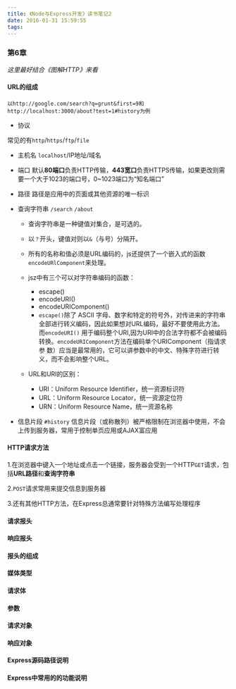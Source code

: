 ```yaml
---
title: 《Node与Express开发》读书笔记2
date: 2016-01-31 15:59:55
tags:
---
```


### 第6章

*这里最好结合《图解HTTP》来看*

#### URL的组成

	以http://google.com/search?q=grunt&first=9和http://localhost:3000/about?test=1#history为例

* 协议

常见的有`http`/`https`/`ftp`/`file`

* 主机名
`localhost`/IP地址/域名

* 端口
默认**80端口**负责HTTP传输，**443宽口**负责HTTPS传输，如果更改则需要一个大于1023的端口号，0~1023端口为“知名端口”

* 路径
路径是应用中的页面或其他资源的唯一标识

* 查询字符串 `/search` `/about`

	* 查询字符串是一种键值对集合，是可选的。
	
	* 以`？`开头，键值对则以`&`（与号）分隔开。

	* 所有的名称和值必须是URL编码的，js还提供了一个嵌入式的函数`encodeURlComponent`来处理。

	* jsz中有三个可以对字符串编码的函数：
		* escape()
		* encodeURI()
		* encodeURIComponent()
		*  `escape()`除了 ASCII 字母、数字和特定的符号外，对传进来的字符串全部进行转义编码，因此如果想对URL编码，最好不要使用此方法。而`encodeURI()` 用于编码整个URI,因为URI中的合法字符都不会被编码转换。`encodeURIComponent`方法在编码单个URIComponent（指请求参 数）应当是最常用的，它可以讲参数中的中文、特殊字符进行转义，而不会影响整个URL。
	
	* URL和URI的区别：
		* URI：Uniform Resource Identifier，统一资源标识符
		* URL：Uniform Resource Locator，统一资源定位符
		* URN：Uniform Resource Name，统一资源名称

* 信息片段 `#history`
信息片段（或称散列）被严格限制在浏览器中使用，不会上传到服务器，常用于控制单页应用或AJAX富应用

#### HTTP请求方法

1.在浏览器中键入一个地址或点击一个链接，服务器会受到一个HTTP`GET`请求，包括**URL路径**和**查询字符串**

2.`POST`请求常用来提交信息到服务器

3.还有其他HTTP方法，在Express总通常要针对特殊方法编写处理程序

#### 请求报头



#### 响应报头

#### 报头的组成

#### 媒体类型

#### 请求体

#### 参数

#### 请求对象

#### 响应对象

#### Express源码路径说明

#### Express中常用的的功能说明